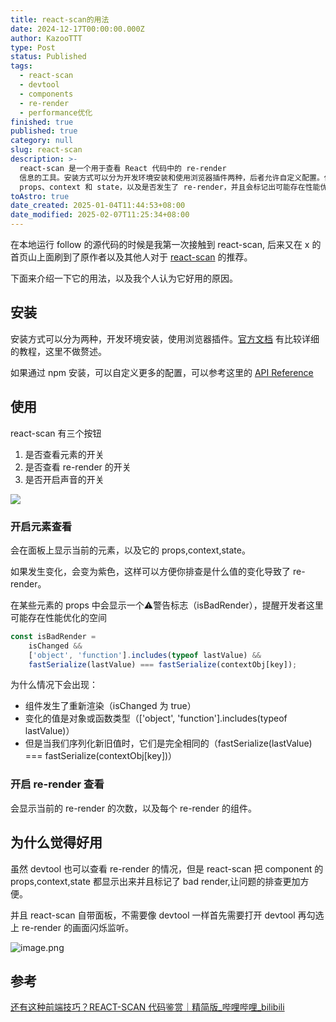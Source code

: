 ```yaml
---
title: react-scan的用法
date: 2024-12-17T00:00:00.000Z
author: KazooTTT
type: Post
status: Published
tags:
  - react-scan
  - devtool
  - components
  - re-render
  - performance优化
finished: true
published: true
category: null
slug: react-scan
description: >-
  react-scan 是一个用于查看 React 代码中的 re-render
  信息的工具。安装方式可以分为开发环境安装和使用浏览器插件两种，后者允许自定义配置。使用 react-scan 的时候，可以看到当前元素的
  props、context 和 state，以及是否发生了 re-render，并且会标记出可能存在性能优化问题的 bad render。
toAstro: true
date_created: 2025-01-04T11:44:53+08:00
date_modified: 2025-02-07T11:25:34+08:00
---
```


在本地运行 follow 的源代码的时候是我第一次接触到 react-scan, 后来又在 x 的首页山上面刷到了原作者以及其他人对于 [react-scan](https://react-scan.com/) 的推荐。

下面来介绍一下它的用法，以及我个人认为它好用的原因。

## 安装

安装方式可以分为两种，开发环境安装，使用浏览器插件。[官方文档](https://github.com/aidenybai/react-scan?tab=readme-ov-file#install) 有比较详细的教程，这里不做赘述。

如果通过 npm 安装，可以自定义更多的配置，可以参考这里的 [API Reference](https://github.com/aidenybai/react-scan?tab=readme-ov-file#api-reference-1)

## 使用

react-scan 有三个按钮

1. 是否查看元素的开关
2. 是否查看 re-render 的开关
3. 是否开启声音的开关

<img src="https://pictures.kazoottt.top/2024/12/20241217-f7e2b39db39e5cbf21c0efc0e08656aa.png"/>

### 开启元素查看

会在面板上显示当前的元素，以及它的 props,context,state。

如果发生变化，会变为紫色，这样可以方便你排查是什么值的变化导致了 re-render。

在某些元素的 props 中会显示一个⚠️警告标志（isBadRender），提醒开发者这里可能存在性能优化的空间

``` ts
const isBadRender =
    isChanged &&
    ['object', 'function'].includes(typeof lastValue) &&
    fastSerialize(lastValue) === fastSerialize(contextObj[key]);
```

为什么情况下会出现：

- 组件发生了重新渲染（isChanged 为 true）
- 变化的值是对象或函数类型（['object', 'function'].includes(typeof lastValue)）
- 但是当我们序列化新旧值时，它们是完全相同的（fastSerialize(lastValue) === fastSerialize(contextObj[key])）

### 开启 re-render 查看

会显示当前的 re-render 的次数，以及每个 re-render 的组件。

## 为什么觉得好用

虽然 devtool 也可以查看 re-render 的情况，但是 react-scan 把 component 的 props,context,state 都显示出来并且标记了 bad render,让问题的排查更加方便。

并且 react-scan 自带面板，不需要像 devtool 一样首先需要打开 devtool 再勾选上 re-render 的画面闪烁监听。

![image.png](https://pictures.kazoottt.top/2024/12/20241217-1db17bd2dcccf168976cdc833df6f6a3.png)

## 参考

[还有这种前端技巧？REACT-SCAN 代码鉴赏｜精简版\_哔哩哔哩\_bilibili](https://www.bilibili.com/video/BV1JrzvYgERi/)